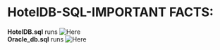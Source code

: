 # HotelDB-SQL-IMPORTANT FACTS:

**HotelDB.sql** runs ![Here](https://www.mycompiler.io/new/sql)
<br>
**Oracle_db.sql** runs ![Here](https://livesql.oracle.com/apex/f?p=590:1000)

